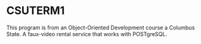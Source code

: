 # CSUTERM1
This program is from an Object-Oriented Development course a Columbus State. A faux-video rental service that works with POSTgreSQL.
